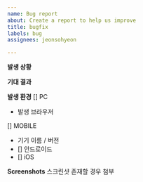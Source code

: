 ```yaml
---
name: Bug report
about: Create a report to help us improve
title: bugfix
labels: bug
assignees: jeonsohyeon

---
```


**발생 상황**

**기대 결과**

**발생 환경**
[] PC
- 발생 브라우저

[] MOBILE
- 기기 이름 / 버전
- [] 안드로이드
- [] iOS


**Screenshots**
스크린샷 존재할 경우 첨부
